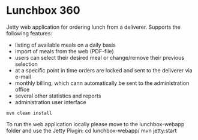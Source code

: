 # Lunchbox 360

Jetty web application for ordering lunch from a deliverer. Supports the following features:
* listing of available meals on a daily basis
* import of meals from the web (PDF-file)
* users can select their desired meal or change/remove their previous selection
* at a specific point in time orders are locked and sent to the deliverer via e-mail
* monthly billing, which cann automatically be sent to the administration office
* several other statistics and reports
* administration user interface

```
mvn clean install
```
  
To run the web application locally please move to the lunchbox-webapp folder and use the Jetty Plugin:
    cd lunchbox-webapp/
    mvn jetty:start
